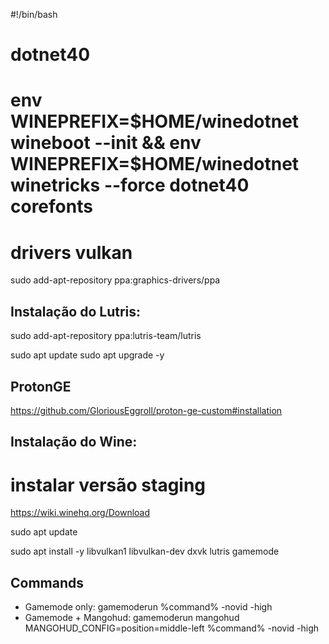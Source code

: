 #!/bin/bash


# dotnet40
# env WINEPREFIX=$HOME/winedotnet wineboot --init && env WINEPREFIX=$HOME/winedotnet winetricks --force dotnet40 corefonts

# drivers vulkan
sudo add-apt-repository ppa:graphics-drivers/ppa

## Instalação do Lutris:
sudo add-apt-repository ppa:lutris-team/lutris

sudo apt update
sudo apt upgrade -y

## ProtonGE

<https://github.com/GloriousEggroll/proton-ge-custom#installation>

## Instalação do Wine:
# instalar versão staging

<https://wiki.winehq.org/Download>



sudo apt update

sudo apt install -y libvulkan1 libvulkan-dev dxvk lutris gamemode


## Commands

- Gamemode only: gamemoderun %command% -novid -high
- Gamemode + Mangohud: gamemoderun mangohud MANGOHUD_CONFIG=position=middle-left %command% -novid -high
